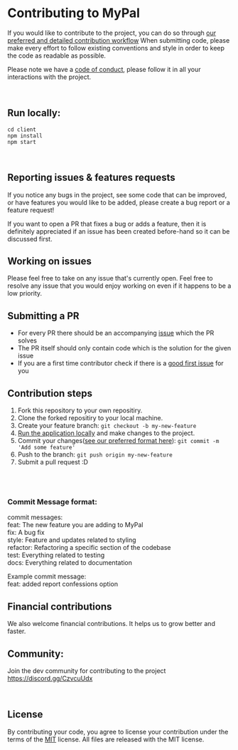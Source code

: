 # Contributing to MyPal

If you would like to contribute to the project, you can do so through [ our preferred and detailed contribution workflow](#contribution-steps)
When submitting code, please make every effort to follow existing conventions and style in order to keep the code as readable as possible. 

Please note we have a [code of conduct](https://github.com/X-TRON404/MyPal-dev/blob/main/CODE_OF_CONDUCT.md), please follow it in all your interactions with the project.

<br>

## Run locally: 
```
cd client
npm install
npm start
```

<br>

## Reporting issues & features requests
If you notice any bugs in the project, see some code that can be improved, or have features you would like to be added, please create a bug report or a feature request!

If you want to open a PR that fixes a bug or adds a feature, then it is definitely appreciated if an issue has been created before-hand so it can be discussed first.

## Working on issues

Please feel free to take on any issue that's currently open. Feel free to resolve any issue that you would enjoy working on even if it happens to be a low priority.

## Submitting a PR
- For every PR there should be an accompanying [issue](https://github.com/X-TRON404/MyPal-dev/issues) which the PR solves
- The PR itself should only contain code which is the solution for the given issue
- If you are a first time contributor check if there is a [good first issue](https://github.com/X-TRON404/MyPal-dev/labels/good%20first%20issue) for you

## Contribution steps

1. Fork this repository to your own repositiry. 
2. Clone the forked repositiry to your local machine.
3. Create your feature branch: `git checkout -b my-new-feature`
4. [Run the application locally](#run-locally) and make changes to the project.
5. Commit your changes([see our preferred format here](#commit-message-format)): `git commit -m 'Add some feature'`
6. Push to the branch: `git push origin my-new-feature`
7. Submit a pull request :D

<br><br>

### Commit Message format:
commit messages:\
feat: The new feature you are adding to MyPal \
fix: A bug fix \
style: Feature and updates related to styling \
refactor: Refactoring a specific section of the codebase \
test: Everything related to testing \
docs: Everything related to documentation

Example commit message: \
feat: added report confessions option


## Financial contributions
We also welcome financial contributions. It helps us to grow better and faster.

## Community:
Join the dev community for contributing to the project
https://discord.gg/CzvcuUdx

<br>

## License

By contributing your code, you agree to license your contribution under the terms of the [MIT](https://github.com/X-TRON404/MyPal-dev/blob/main/LICENSE) license.
All files are released with the MIT license.





